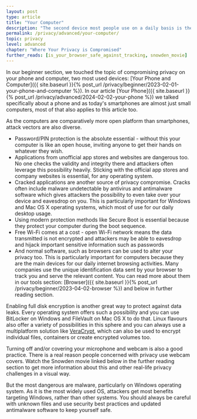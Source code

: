 ```yaml
---
layout: post
type: article
title: "Your Computer"
description: "The second device most people use on a daily basis is their computer. Here we look at steps you can take to protect it."
permalink: /privacy/advanced/your-computer/
topic: privacy
level: advanced
chapter: "Where Your Privacy is Compromised"
further_reads: [is_your_browser_safe_against_tracking, snowden_movie]
---
```


In our beginner section, we touched the topic of compromising privacy on your phone and computer, two most used devices: [Your Phone and Computer]({{ site.baseurl }}{% post_url /privacy/beginner/2023-02-01-your-phone-and-computer %}). In our article [Your Phone]({{ site.baseurl }}{% post_url /privacy/advanced/2024-02-02-your-phone %}) we talked specifically about a phone and as today's smartphones are almost just small computers, most of that also applies to this article too.

As the computers are comparatively more open platform than smartphones, attack vectors are also diverse.

 - Password/PIN protection is the absolute essential - without this your computer is like an open house, inviting anyone to get their hands on whatever they wish.
 - Applications from unofficial app stores and websites are dangerous too. No one checks the validity and integrity there and attackers often leverage this possibility heavily. Sticking with the official app stores and company websites is essential, for any operating system.
 - Cracked applications are another source of privacy compromise. Cracks often include malware undetectable by antivirus and antimalware software which gives attackers the possibility to even take over your device and eavesdrop on you. This is particularly important for Windows and Mac OS X operating systems, which most of use for our daily desktop usage. 
 - Using modern protection methods like Secure Boot is essential because they protect your computer during the boot sequence.
 - Free Wi-Fi comes at a cost - open Wi-Fi network means the data transmitted is not encrypted and attackers may be able to eavesdrop and hijack important sensitive information such as passwords
 - And normal software, such as browsers can be used to alter your privacy too. This is particularly important for computers because they are the main devices for our daily internet browsing activities. Many companies use the unique identification data sent by your browser to track you and serve the relevant content. You can read more about them in our tools section: [Browser]({{ site.baseurl }}{% post_url /privacy/beginner/2023-04-02-browser %}) and below in further reading section.

Enabling full disk encryption is another great way to protect against data leaks. Every operating system offers such a possibility and you can use BitLocker on Windows and FileVault on Mac OS X to do that. Linux flavours also offer a variety of possibilities in this sphere and you can always use a multiplatform solution like [VeraCrypt](https://www.veracrypt.fr/en/Home.html), which can also be used to encrypt individual files, containers or create encrypted volumes too.

Turning off and/or covering your microphone and webcam is also a good practice. There is a real reason people concerned with privacy use webcam covers. Watch the Snowden movie linked below in the further reading section to get more information about this and other real-life privacy challenges in a visual way.

But the most dangerous are malware, particularly on Windows operating system. As it is the most widely used OS, attackers get most benefits targeting Windows, rather than other systems. You should always be careful with unknown files and use security best practices and updated antimalware software to keep yourself safe.

